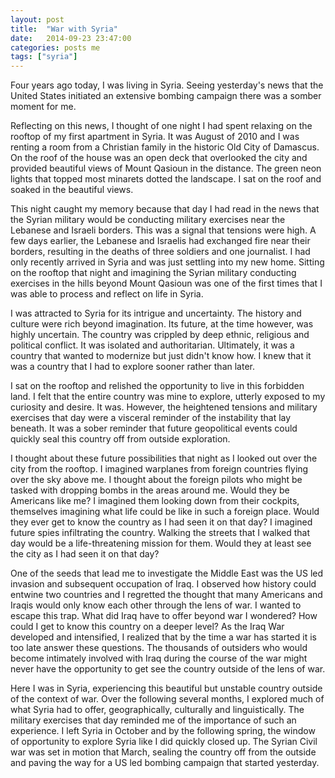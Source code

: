 ```yaml
---
layout: post
title:  "War with Syria"
date:   2014-09-23 23:47:00
categories: posts me
tags: ["syria"]
---
```


Four years ago today, I was living in Syria. Seeing yesterday's news that the United States initiated an extensive bombing campaign there was a somber moment for me.

Reflecting on this news, I thought of one night I had spent relaxing on the rooftop of my first apartment in Syria.  It was August of 2010 and I was renting a room from a Christian family in the historic Old City of Damascus.  On the roof of the house was an open deck that overlooked the city and provided beautiful views of Mount Qasioun in the distance.  The green neon lights that topped most minarets dotted the landscape.  I sat on the roof and soaked in the beautiful views.

This night caught my memory because that day I had read in the news that the Syrian military would be conducting military exercises near the Lebanese and Israeli borders.  This was a signal that tensions were high.  A few days earlier, the Lebanese and Israelis had exchanged fire near their borders, resulting in the deaths of three soldiers and one journalist.  I had only recently arrived in Syria and was just settling into my new home.  Sitting on the rooftop that night and imagining the Syrian military conducting exercises in the hills beyond Mount Qasioun was one of the first times that I was able to process and reflect on life in Syria.

I was attracted to Syria for its intrigue and uncertainty.  The history and culture were rich beyond imagination.  Its future, at the time however, was highly uncertain.  The country was crippled by deep ethnic, religious and political conflict.  It was isolated and authoritarian.  Ultimately, it was a country that wanted to modernize but just didn't know how.  I knew that it was a country that I had to explore sooner rather than later.

I sat on the rooftop and relished the opportunity to live in this forbidden land.  I felt that the entire country was mine to explore, utterly exposed to my curiosity and desire.  It was.  However, the heightened tensions and military exercises that day were a visceral reminder of the instability that lay beneath.  It was a sober reminder that future geopolitical events could quickly seal this country off from outside exploration.

I thought about these future possibilities that night as I looked out over the city from the rooftop.  I imagined warplanes from foreign countries flying over the sky above me.  I thought about the foreign pilots who might be tasked with dropping bombs in the areas around me.  Would they be Americans like me?  I imagined them looking down from their cockpits, themselves imagining what life could be like in such a foreign place.  Would they ever get to know the country as I had seen it on that day?  I imagined future spies infiltrating the country.  Walking the streets that I walked that day would be a life-threatening mission for them.  Would they at least see the city as I had seen it on that day?

One of the seeds that lead me to investigate the Middle East was the US led invasion and subsequent occupation of Iraq.  I observed how history could entwine two countries and I regretted the thought that many Americans and Iraqis would only know each other through the lens of war.  I wanted to escape this trap.  What did Iraq have to offer beyond war I wondered?  How could I get to know this country on a deeper level?  As the Iraq War developed and intensified, I realized that by the time a war has started it is too late answer these questions.  The thousands of outsiders who would become intimately involved with Iraq during the course of the war might never have the opportunity to get see the country outside of the lens of war.

Here I was in Syria, experiencing this beautiful but unstable country outside of the context of war.  Over the following several months, I explored much of what Syria had to offer, geographically, culturally and linguistically.  The military exercises that day reminded me of the importance of such an experience.  I left Syria in October and by the following spring, the window of opportunity to explore Syria like I did quickly closed up.  The Syrian Civil war was set in motion that March, sealing the country off from the outside and paving the way for a US led bombing campaign that started yesterday.